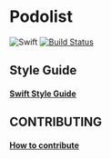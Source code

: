 # Podolist
![Swift](https://img.shields.io/badge/Swift-4.0-orange.svg)
[![Build Status](https://travis-ci.org/podoDEV/podolist-ios.svg?branch=develop)](https://travis-ci.org/podoDEV/podolist-ios)

## Style Guide
#### [Swift Style Guide](https://github.com/podoDEV/podolist-ios/blob/develop/swift-style-guide.md)

## CONTRIBUTING
#### [How to contribute](https://github.com/podoDEV/podolist-ios/blob/develop/CONTRIBUTING.md)
